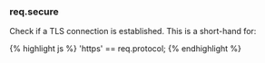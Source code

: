 <h3 id='req.secure'>req.secure</h3>

Check if a TLS connection is established. This is a short-hand for:

{% highlight js %}
'https' == req.protocol;
{% endhighlight %}
